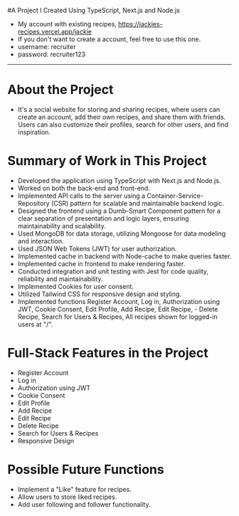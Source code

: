 #A Project I Created Using TypeScript, Next.js and Node.js
- My account with existing recipes, https://jackies-recipes.vercel.app/jackie
- If you don't want to create a account, feel free to use this one.
- username: recruiter
- password: recruiter123
---------------------------
# About the Project
- It's a social website for storing and sharing recipes, where users can create an account, add their own recipes, and share them with friends. Users can also customize their profiles, search for other users, and find inspiration.

# Summary of Work in This Project
- Developed the application using TypeScript with Next.js and Node.js.
- Worked on both the back-end and front-end.
- Implemented API calls to the server using a Container-Service-Repository (CSR) pattern for scalable and maintainable backend logic.
- Designed the frontend using a Dumb-Smart Component pattern for a clear separation of presentation and logic layers, ensuring maintainability and scalability.
- Used MongoDB for data storage, utilizing Mongoose for data modeling and interaction.
- Used JSON Web Tokens (JWT) for user authorization.
- Implemented cache in backend with Node-cache to make queries faster.
- Implemented cache in frontend to make rendering faster.
- Conducted integration and unit testing with Jest for code quality, reliability and maintainability.
- Implemented Cookies for user consent.
- Utilized Tailwind CSS for responsive design and styling.
- Implemented functions Register Account, Log in, Authorization using JWT, Cookie Consent, Edit Profile, Add Recipe, Edit Recipe, - Delete Recipe, Search for Users & Recipes, All recipes shown for logged-in users at "/".

# Full-Stack Features in the Project
- Register Account
- Log in
- Authorization using JWT
- Cookie Consent
- Edit Profile
- Add Recipe
- Edit Recipe
- Delete Recipe
- Search for Users & Recipes
- Responsive Design

# Possible Future Functions
- Implement a "Like" feature for recipes.
- Allow users to store liked recipes.
- Add user following and follower functionality.
